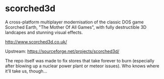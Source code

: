 # scorched3d
 A cross-platform multiplayer modernisation of the classic DOS game Scorched Earth, "The Mother Of All Games", with fully destructible 3D landcapes and stunning visual effects.
 
http://www.scorched3d.co.uk/

Upstream: https://sourceforge.net/projects/scorched3d/
 
The repo itself was made to fix stores that take forever to burn (especially after blowing up a nuclear power plant or meteor issues).
Who knows where it'll take us, though...
